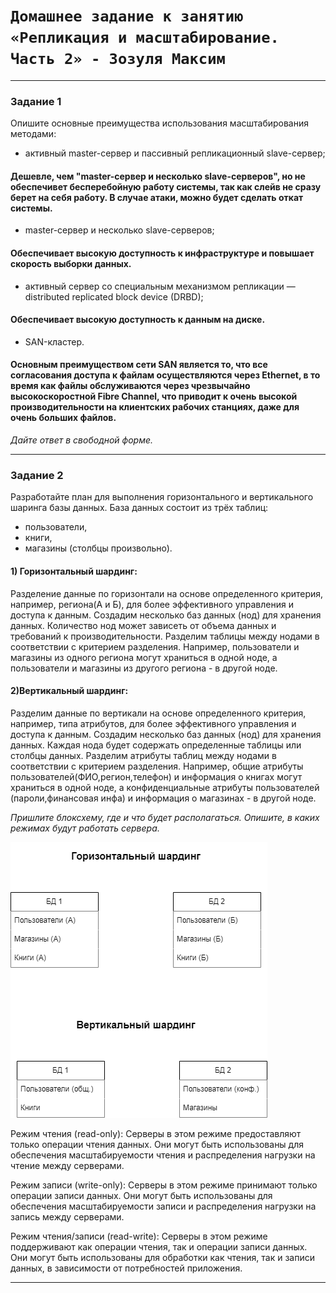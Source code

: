 # `Домашнее задание к занятию «Репликация и масштабирование. Часть 2» - Зозуля Максим`

---

### Задание 1

Опишите основные преимущества использования масштабирования методами:

- активный master-сервер и пассивный репликационный slave-сервер; 
#### Дешевле, чем "master-сервер и несколько slave-серверов", но не обеспечивет бесперебойную работу системы, так как слейв не сразу берет на себя работу. В случае атаки, можно будет сделать откат системы.

-  master-сервер и несколько slave-серверов;
#### Обеспечивает высокую доступность к инфраструктуре и повышает скорость выборки данных.


- активный сервер со специальным механизмом репликации — distributed replicated block device (DRBD);
#### Обеспечивает высокую доступность к данным на диске.

- SAN-кластер.
#### Основным преимуществом сети SAN является то, что все согласования доступа к файлам осуществляются через Ethernet, в то время как файлы обслуживаются через чрезвычайно высокоскоростной Fibre Channel, что приводит к очень высокой производительности на клиентских рабочих станциях, даже для очень больших файлов.

*Дайте ответ в свободной форме.*

---

### Задание 2


Разработайте план для выполнения горизонтального и вертикального шаринга базы данных. База данных состоит из трёх таблиц: 

- пользователи, 
- книги, 
- магазины (столбцы произвольно). 

#### 1) Горизонтальный шардинг:

Разделение данные по горизонтали на основе определенного критерия, например, региона(А и Б), для более эффективного управления и доступа к данным.
Создадим несколько баз данных (нод) для хранения данных. Количество нод может зависеть от объема данных и требований к производительности.
Разделим таблицы между нодами в соответствии с критерием разделения. Например, пользователи и магазины из одного региона могут храниться в одной ноде, а пользователи и магазины из другого региона - в другой ноде.

#### 2)Вертикальный шардинг:

Разделим данные по вертикали на основе определенного критерия, например, типа атрибутов, для более эффективного управления и доступа к данным.
Создадим несколько баз данных (нод) для хранения данных. Каждая нода будет содержать определенные таблицы или столбцы данных.
Разделим атрибуты таблиц между нодами в соответствии с критерием разделения. Например, общие атрибуты пользователей(ФИО,регион,телефон) и информация о книгах могут храниться в одной ноде, а конфиденциальные атрибуты пользователей (пароли,финансовая инфа) и информация о магазинах - в другой ноде.




*Пришлите блоксхему, где и что будет располагаться. Опишите, в каких режимах будут работать сервера.* 

![image](1.png)

Режим чтения (read-only): Серверы в этом режиме предоставляют только операции чтения данных. Они могут быть использованы для обеспечения масштабируемости чтения и распределения нагрузки на чтение между серверами.

Режим записи (write-only): Серверы в этом режиме принимают только операции записи данных. Они могут быть использованы для обеспечения масштабируемости записи и распределения нагрузки на запись между серверами.

Режим чтения/записи (read-write): Серверы в этом режиме поддерживают как операции чтения, так и операции записи данных. Они могут быть использованы для обработки как чтения, так и записи данных, в зависимости от потребностей приложения.


---
